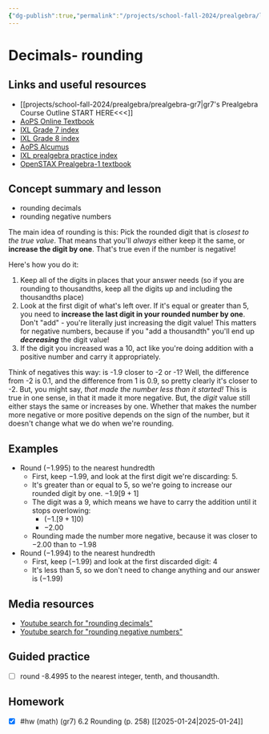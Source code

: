 ```yaml
---
{"dg-publish":true,"permalink":"/projects/school-fall-2024/prealgebra/lessons/6-2-rounding-decimals/"}
---
```



#  Decimals- rounding

## Links and useful resources 

- [[projects/school-fall-2024/prealgebra/prealgebra-gr7\|gr7's Prealgebra Course Outline START HERE<<<]]
- [AoPS Online Textbook](https://artofproblemsolving.com/ebooks/prealgebra-ebook/c0toc)
- [IXL Grade 7 index](https://www.ixl.com/math/grade-7)
- [IXL Grade 8 index](https://www.ixl.com/math/grade-8)
- [AoPS Alcumus](https://artofproblemsolving.com/teacher/students)
- [IXL prealgebra practice index](https://www.ixl.com/math/grade-7)
- [OpenSTAX Prealgebra-1 textbook](https://openstax.org/books/prealgebra-2e/pages/1-introduction)



## Concept summary and lesson


- rounding decimals 
- rounding negative numbers 

The main idea of rounding is this: Pick the rounded digit that is *closest to the true value*. That means that you'll *always* either keep it the same, or **increase the digit by one**. That's true even if the number is negative!

Here's how you do it: 
1. Keep all of the digits in places that your answer needs (so if you are rounding to thousandths, keep all the digits up and including the thousandths place)
2. Look at the first digit of what's left over. If it's equal or greater than 5, you need to **increase the last digit in your rounded number by one**. Don't "add" - you're literally just increasing the digit value! This matters for negative numbers, because if you "add a thousandth" you'll end up ***decreasing*** the digit value!
3. If the digit you increased was a 10, act like you're doing addition with a positive number and carry it appropriately. 

Think of negatives this way: is -1.9 closer to -2 or -1? Well, the difference from -2 is 0.1, and the difference from 1 is 0.9, so pretty clearly it's closer to -2. But, you might say, *that made the number less than it started!* This is true in one sense, in that it made it more negative. But, the *digit* value still either stays the same or increases by one. Whether that makes the number more negative or more positive depends on the sign of the number, but it doesn't change what we do when we're rounding. 

## Examples

- Round ($-1.995$) to the nearest hundredth
    - First, keep $-1.99$, and look at the first digit we're discarding: $5$.
    - It's greater than or equal to $5$, so we're going to increase our rounded digit by one. $-1.9[9+1]$
    - The digit was a 9, which means we have to carry the addition until it stops overlowing: 
        - $(-1.[9+1]0)$
        - $-2.00$
    - Rounding made the number more negative, because it was closer to $-2.00$  than to $-1.98$
- Round ($-1.994$) to the nearest hundredth
    - First, keep ($-1.99$) and look at the first discarded digit: $4$
    - It's less than $5$, so we don't need to change anything and our answer is ($-1.99$)
 

## Media resources

- [Youtube search for "rounding decimals"](https://www.youtube.com/results?search_query=rounding%20decimals)  
- [Youtube search for "rounding negative numbers"](https://www.youtube.com/results?search_query=rounding%20negative%20numbers)  

## Guided practice


- [ ] round -8.4995 to the nearest integer, tenth, and thousandth.   

## Homework


- [x] #hw (math) (gr7) 6.2 Rounding (p. 258) [[2025-01-24\|2025-01-24]]
